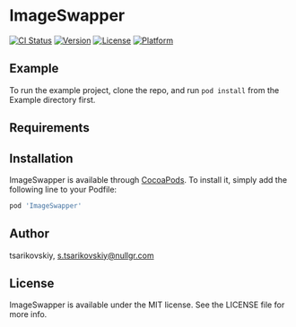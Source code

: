 # ImageSwapper

[![CI Status](http://img.shields.io/travis/tsarikovskiy/ImageSwapper.svg?style=flat)](https://travis-ci.org/tsarikovskiy/ImageSwapper)
[![Version](https://img.shields.io/cocoapods/v/ImageSwapper.svg?style=flat)](http://cocoapods.org/pods/ImageSwapper)
[![License](https://img.shields.io/cocoapods/l/ImageSwapper.svg?style=flat)](http://cocoapods.org/pods/ImageSwapper)
[![Platform](https://img.shields.io/cocoapods/p/ImageSwapper.svg?style=flat)](http://cocoapods.org/pods/ImageSwapper)

## Example

To run the example project, clone the repo, and run `pod install` from the Example directory first.

## Requirements

## Installation

ImageSwapper is available through [CocoaPods](http://cocoapods.org). To install
it, simply add the following line to your Podfile:

```ruby
pod 'ImageSwapper'
```

## Author

tsarikovskiy, s.tsarikovskiy@nullgr.com

## License

ImageSwapper is available under the MIT license. See the LICENSE file for more info.
